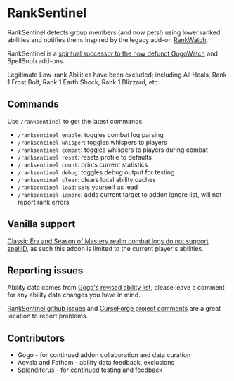 # RankSentinel

RankSentinel detects group members (and now pets!) using lower ranked abilities and notifies them. Inspired by the legacy add-on [RankWatch](https://www.curseforge.com/wow/addons/rankwatch).

RankSentinel is a [spiritual successor to the now defunct GogoWatch](https://github.com/valkyrnstudios/RankSentinel/issues/5) and SpellSnob add-ons.

Legitimate Low-rank Abilities have been excluded; including All Heals, Rank 1 Frost Bolt, Rank 1 Earth Shock, Rank 1 Blizzard, etc.

## Commands

Use `/ranksentinel` to get the latest commands.

- `/ranksentinel enable`: toggles combat log parsing
- `/ranksentinel whisper`: toggles whispers to players
- `/ranksentinel combat`: toggles whispers to players during combat
- `/ranksentinel reset`: resets profile to defaults
- `/ranksentinel count`: prints current statistics
- `/ranksentinel debug`: toggles debug output for testing
- `/ranksentinel clear`: clears local ability caches
- `/ranksentinel lead`: sets yourself as lead
- `/ranksentinel ignore`: adds current target to addon ignore list, will not report rank errors

## Vanilla support

[Classic Era and Season of Mastery realm combat logs do not support spellID](https://wowpedia.fandom.com/wiki/Patch_1.13.2/API_changes), as such this addon is limited to the current player's abilities.

## Reporting issues

Ability data comes from [Gogo's revised ability list](https://docs.google.com/spreadsheets/d/1jtx1WyfChzACzh0WBWANtrqkRtS3D-zPWqs3eOnyVvY/edit?usp=sharing), please leave a comment for any ability data changes you have in mind.

[RankSentinel github issues](https://github.com/valkyrnstudios/RankSentinel/issues) and [CurseForge project comments](https://www.curseforge.com/wow/addons/ranksentinel) are a great location to report problems.

## Contributors

- Gogo - for continued addon collaboration and data curation
- Aevala and Fathom - ability data feedback, exclusions
- Splendiferus - for continued testing and feedback
